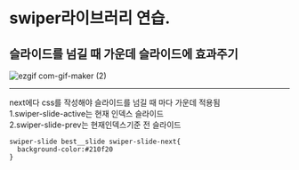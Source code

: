 # swiper라이브러리 연습.
## 슬라이드를 넘길 때 가운데 슬라이드에 효과주기
![ezgif com-gif-maker (2)](https://user-images.githubusercontent.com/70466220/135721670-0c5fa3cd-8876-4c3a-a913-52660fa1ad59.gif)

-----------------------------------------------------------------

next에다 css를 작성해야 슬라이드를 넘길 때 마다 가운데 적용됨 <br>
1.swiper-slide-active는 현재 인덱스 슬라이드 <br>
2.swiper-slide-prev는 현재인덱스기준 전 슬라이드
```
swiper-slide best__slide swiper-slide-next{
  background-color:#210f20
}

```
